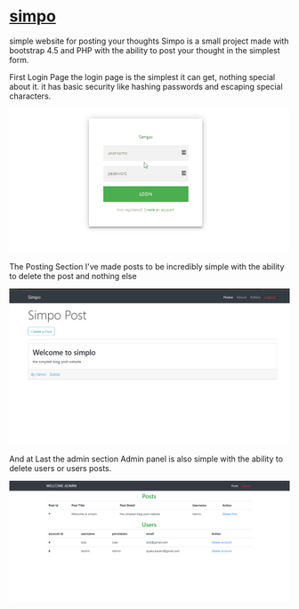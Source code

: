 # [simpo](http://simpopost.epizy.com/)
simple website for posting your thoughts 
Simpo is a small project made with bootstrap 4.5 and PHP with the ability to post your thought in the simplest form.

First Login Page
the login page is the simplest it can get, nothing special about it.
it has basic security like hashing passwords and escaping special characters.

<img src="ReadMeImages/login.gif" >

The Posting Section
I've made posts to be incredibly simple with the ability to delete the post and nothing else

<img src="ReadMeImages/posts.gif" >

And at Last the admin section
Admin panel is also simple with the ability to delete users or users posts.

<img src="ReadMeImages/adminPanel.png" >
